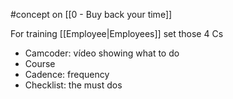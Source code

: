 #concept on [[0 - Buy back your time]]

For training [[Employee|Employees]] set those 4 Cs

-   Camcoder: vídeo showing what to do
-   Course
-   Cadence: frequency
-   Checklist: the must dos